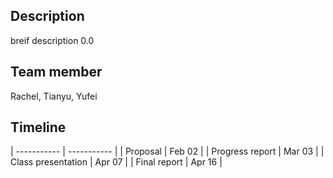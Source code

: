 ## Description
breif description 0.0

## Team member
Rachel, Tianyu, Yufei

## Timeline
| ----------- | ----------- |
| Proposal      | Feb 02 |
| Progress report | Mar 03 |
| Class presentation      | Apr 07       |
| Final report   | Apr 16        |
